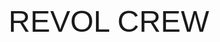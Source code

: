 	
<HTML>
<HEAD>
</HEAD>
<BODY BACKGROUND="e75659621ccec0a3d803c5803817297e.jpg">
<font  size="80" align="center" face="Comic Sans MS, Arial, MS Sans Serif">
REVOL CREW</font>
</BODY>
</HTML>
